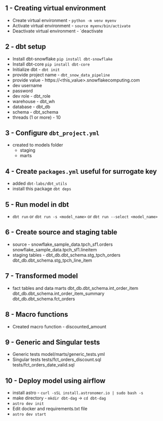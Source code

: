 ## 1 - Creating virtual environment
* Create virtual environment - 
    `python -m venv myenv`
* Activate virtual environment - 
    `source myenv/bin/activate`
* Deactivate virtual environment - 
    `deactivate

## 2 - dbt setup
* Install dbt-snowflake
    `pip install dbt-snowflake`
* Install dbt-core
    `pip install dbt-core`
* Initialize dbt - 
    `dbt init`
* provide project name - 
    `dbt_snow_data_pipeline`
* provide value - https://<this_value>.snowflakecomputing.com
* dev username
* password
* dev role - dbt_role
* warehouse - dbt_wh
* database - dbt_db
* schema - dbt_schema
* threads (1 or more) - 10
    
## 3 - Configure `dbt_project.yml`
* created to models folder
    - staging
    - marts

## 4 - Create `packages.yml` useful for surrogate key
* added `dbt-labs/dbt_utils`
* install this package `dbt deps`

## 5 - Run model in dbt
* `dbt run` or `dbt run -s <model_name>` or `dbt run --select <model_name>`

## 6 - Create source and staging table
* source - 
    snowflake_sample_data.tpch_sf1.orders
    snowflake_sample_data.tpch_sf1.lineitem
* staging tables - 
    dbt_db.dbt_schema.stg_tpch_orders
    dbt_db.dbt_schema.stg_tpch_line_item

## 7 - Transformed model
* fact tables and data marts
    dbt_db.dbt_schema.int_order_item
    dbt_db.dbt_schema.int_order_item_summary
    dbt_db.dbt_schema.fct_orders

## 8 - Macro functions
* Created macro function - 
    discounted_amount

## 9 - Generic and Singular tests
* Generic tests
    model/marts/generic_tests.yml
* Singular tests
    tests/fct_orders_discount.sql
    tests/fct_orders_date_valid.sql

## 10 - Deploy model using airflow
* install astro - `curl -sSL install.astronomer.io | sudo bash -s`
* make directory - `mkdir dbt-dag` -> `cd dbt-dag`
* `astro dev init`
* Edit docker and requirements.txt file
* `astro dev start`



